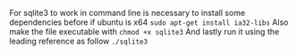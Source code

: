 For sqlite3 to work in command line is necessary to install  some dependencies before if ubuntu is x64
 ```sudo apt-get install ia32-libs```
Also make the file executable with
```chmod +x sqlite3```
And lastly run it using the leading reference as follow
```./sqlite3```


